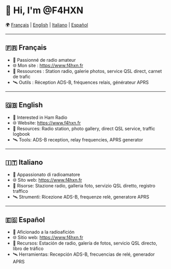 # 👋 Hi, I'm @F4HXN

🌍 [Français](#fr) | [English](#en) | [Italiano](#it) | [Español](#es)

---
<a name="fr"></a>
## 🇫🇷 Français
- 👀 Passionné de radio amateur
- 🌐 Mon site : https://www.f4hxn.fr
- 📡 Ressources : Station radio, galerie photos, service QSL direct, carnet de trafic
- 🛰️ Outils : Réception ADS-B, fréquences relais, générateur APRS

---
<a name="en"></a>
## 🇬🇧 English
- 👀 Interested in Ham Radio
- 🌐 Website: https://www.f4hxn.fr
- 📡 Resources: Radio station, photo gallery, direct QSL service, traffic logbook
- 🛰️ Tools: ADS-B reception, relay frequencies, APRS generator

---
<a name="it"></a>
## 🇮🇹 Italiano
- 👀 Appassionato di radioamatore
- 🌐 Sito web: https://www.f4hxn.fr
- 📡 Risorse: Stazione radio, galleria foto, servizio QSL diretto, registro traffico
- 🛰️ Strumenti: Ricezione ADS-B, frequenze relè, generatore APRS

---
<a name="es"></a>
## 🇪🇸 Español
- 👀 Aficionado a la radioafición
- 🌐 Sitio web: https://www.f4hxn.fr
- 📡 Recursos: Estación de radio, galería de fotos, servicio QSL directo, libro de tráfico
- 🛰️ Herramientas: Recepción ADS-B, frecuencias de relé, generador APRS
